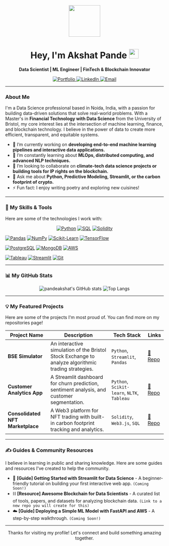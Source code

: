<div align="center">

  <img src="https://media.giphy.com/media/M9gbBd9nbDrOTu1Mqx/giphy.gif" width="100"/>

  <h1>
    Hey, I'm Akshat Pande
    <img src="https://media.giphy.com/media/hvRJCLFzcasrR4ia7z/giphy.gif" width="30px"/>
  </h1>
  
  <p>
    <b>Data Scientist | ML Engineer | FinTech & Blockchain Innovator</b>
  </p>

  <a href="https://pandeakshat.com/" target="_blank">
    <img src="https://img.shields.io/badge/Portfolio-000000?style=for-the-badge&logo=About.me&logoColor=white" alt="Portfolio"/>
  </a>
  <a href="https://www.linkedin.com/in/pandeakshat/" target="_blank">
    <img src="https://img.shields.io/badge/LinkedIn-0A66C2?style=for-the-badge&logo=linkedin&logoColor=white" alt="LinkedIn"/>
  </a>
  <a href="mailto:akshat.pande@outlook.com">
    <img src="https://img.shields.io/badge/Email-0078D4?style=for-the-badge&logo=microsoft-outlook&logoColor=white" alt="Email"/>
  </a>
  
</div>

---

### About Me

I'm a Data Science professional based in Noida, India, with a passion for building data-driven solutions that solve real-world problems. With a Master's in **Financial Technology with Data Science** from the University of Bristol, my core interest lies at the intersection of machine learning, finance, and blockchain technology. I believe in the power of data to create more efficient, transparent, and equitable systems.

- 🔭 I’m currently working on **developing end-to-end machine learning pipelines and interactive data applications.**
- 🌱 I’m constantly learning about **MLOps, distributed computing, and advanced NLP techniques.**
- 👯 I’m looking to collaborate on **climate-tech data science projects or building tools for IP rights on the blockchain.**
- 💬 Ask me about **Python, Predictive Modeling, Streamlit, or the carbon footprint of crypto.**
- ⚡ Fun fact: I enjoy writing poetry and exploring new cuisines!

---

### 🚀 My Skills & Tools

Here are some of the technologies I work with:

<p align="center">
  <a href="#"><img alt="Python" src="https://img.shields.io/badge/Python-3776AB?style=for-the-badge&logo=python&logoColor=white"></a>
  <a href="#"><img alt="SQL" src="https://img.shields.io/badge/SQL-4479A1?style=for-the-badge&logo=sql&logoColor=white"></a>
  <a href="#"><img alt="Solidity" src="https://img.shields.io/badge/Solidity-363636?style=for-the-badge&logo=solidity&logoColor=white"></a>
  
  <a href="#"><img alt="Pandas" src="https://img.shields.io/badge/Pandas-150458?style=for-the-badge&logo=pandas&logoColor=white"></a>
  <a href="#"><img alt="NumPy" src="https://img.shields.io/badge/NumPy-013243?style=for-the-badge&logo=numpy&logoColor=white"></a>
  <a href="#"><img alt="Scikit-Learn" src="https://img.shields.io/badge/scikit--learn-F7931E?style=for-the-badge&logo=scikit-learn&logoColor=white"></a>
  <a href="#"><img alt="TensorFlow" src="https://img.shields.io/badge/TensorFlow-FF6F00?style=for-the-badge&logo=tensorflow&logoColor=white"></a>
  
  <a href="#"><img alt="PostgreSQL" src="https://img.shields.io/badge/PostgreSQL-4169E1?style=for-the-badge&logo=postgresql&logoColor=white"></a>
  <a href="#"><img alt="MongoDB" src="https://img.shields.io/badge/MongoDB-47A248?style=for-the-badge&logo=mongodb&logoColor=white"></a>
  <a href="#"><img alt="AWS" src="https://img.shields.io/badge/AWS-232F3E?style=for-the-badge&logo=amazon-aws&logoColor=white"></a>
  
  <a href="#"><img alt="Tableau" src="https://img.shields.io/badge/Tableau-E97627?style=for-the-badge&logo=tableau&logoColor=white"></a>
  <a href="#"><img alt="Streamlit" src="https://img.shields.io/badge/Streamlit-FF4B4B?style=for-the-badge&logo=streamlit&logoColor=white"></a>
  <a href="#"><img alt="Git" src="https://img.shields.io/badge/Git-F05032?style=for-the-badge&logo=git&logoColor=white"></a>
</p>

---

### 📊 My GitHub Stats

<p align="center">
  <img src="https://github-readme-stats.vercel.app/api?username=pandeakshat&show_icons=true&theme=radical&rank_icon=github" alt="pandeakshat's GitHub stats" />
  <img src="https://github-readme-stats.vercel.app/api/top-langs/?username=pandeakshat&layout=compact&theme=radical" alt="Top Langs" />
</p>

---

### 💡 My Featured Projects

Here are some of the projects I'm most proud of. You can find more on my repositories page!

| Project Name | Description | Tech Stack | Links |
|--------------|-------------|------------|-------|
| **BSE Simulator** | An interactive simulation of the Bristol Stock Exchange to analyze algorithmic trading strategies. | `Python`, `Streamlit`, `Pandas` | [🔗 Repo](https://github.com/pandeakshat/bse-simulator) |
| **Customer Analytics App** | A Streamlit dashboard for churn prediction, sentiment analysis, and customer segmentation. | `Python`, `Scikit-learn`, `NLTK`, `Tableau`| [🔗 Repo](LINK_TO_YOUR_REPO) |
| **Consolidated NFT Marketplace** | A Web3 platform for NFT trading with built-in carbon footprint tracking and analytics. | `Solidity`, `Web3.js`, `SQL` | [🔗 Repo](LINK_TO_YOUR_REPO) |

---

### ✍️ Guides & Community Resources

I believe in learning in public and sharing knowledge. Here are some guides and resources I've created to help the community.

- 📝 **[Guide] Getting Started with Streamlit for Data Science** - A beginner-friendly tutorial on building your first interactive web app. `(Coming Soon!)`
- ⛓️ **[Resource] Awesome Blockchain for Data Scientists** - A curated list of tools, papers, and datasets for analyzing blockchain data. `(Link to a new repo you will create for this)`
- ☁️ **[Guide] Deploying a Simple ML Model with FastAPI and AWS** - A step-by-step walkthrough. `(Coming Soon!)`

---

<div align="center">
  <p>
    Thanks for visiting my profile! Let's connect and build something amazing together.
  </p>
</div>
